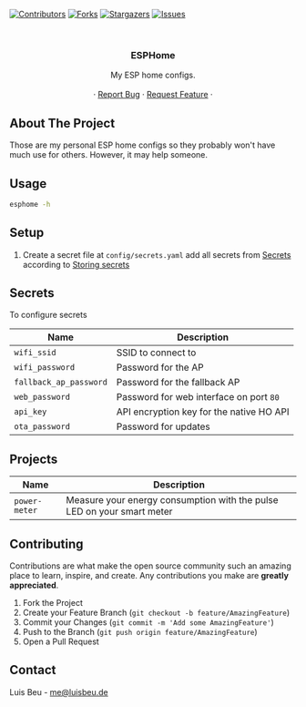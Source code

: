 [![Contributors][contributors-shield]][contributors-url]
[![Forks][forks-shield]][forks-url]
[![Stargazers][stars-shield]][stars-url]
[![Issues][issues-shield]][issues-url]

<!-- PROJECT HEADER -->
<br />
<p align="center">
  <h3 align="center">ESPHome</h3>

  <p align="center">
    My ESP home configs.
    <br />
    <br />
    ·
    <a href="https://github.com/beuluis/esp-home/issues">Report Bug</a>
    ·
    <a href="https://github.com/beuluis/esp-home/issues">Request Feature</a>
    ·
  </p>
</p>

<!-- ABOUT THE PROJECT -->

## About The Project

Those are my personal ESP home configs so they probably won't have much use for others. However, it may help someone.

## Usage

```bash
esphome -h
```

## Setup

1. Create a secret file at `config/secrets.yaml` add all secrets from [Secrets](#secrets) according to [Storing secrets](https://www.home-assistant.io/docs/configuration/secrets/)

## Secrets

To configure secrets

| Name                   | Description                              |
| ---------------------- | ---------------------------------------- |
| `wifi_ssid`            | SSID to connect to                       |
| `wifi_password`        | Password for the AP                      |
| `fallback_ap_password` | Password for the fallback AP             |
| `web_password`         | Password for web interface on port `80`  |
| `api_key`              | API encryption key for the native HO API |
| `ota_password`         | Password for updates                     |

## Projects

| Name          | Description                                                            |
| ------------- | ---------------------------------------------------------------------- |
| `power-meter` | Measure your energy consumption with the pulse LED on your smart meter |

<!-- CONTRIBUTING -->

## Contributing

Contributions are what make the open source community such an amazing place to learn, inspire, and create. Any contributions you make are **greatly appreciated**.

1. Fork the Project
2. Create your Feature Branch (`git checkout -b feature/AmazingFeature`)
3. Commit your Changes (`git commit -m 'Add some AmazingFeature'`)
4. Push to the Branch (`git push origin feature/AmazingFeature`)
5. Open a Pull Request

<!-- CONTACT -->

## Contact

Luis Beu - me@luisbeu.de

<!-- MARKDOWN LINKS & IMAGES -->
<!-- https://www.markdownguide.org/basic-syntax/#reference-style-links -->

[contributors-shield]: https://img.shields.io/github/contributors/beuluis/esp-home.svg?style=flat-square
[contributors-url]: https://github.com/beuluis/esp-home/graphs/contributors
[forks-shield]: https://img.shields.io/github/forks/beuluis/esp-home.svg?style=flat-square
[forks-url]: https://github.com/beuluis/esp-home/network/members
[stars-shield]: https://img.shields.io/github/stars/beuluis/esp-home.svg?style=flat-square
[stars-url]: https://github.com/beuluis/esp-home/stargazers
[issues-shield]: https://img.shields.io/github/issues/beuluis/esp-home.svg?style=flat-square
[issues-url]: https://github.com/beuluis/esp-home/issues
[license-shield]: https://img.shields.io/github/license/beuluis/esp-home.svg?style=flat-square
